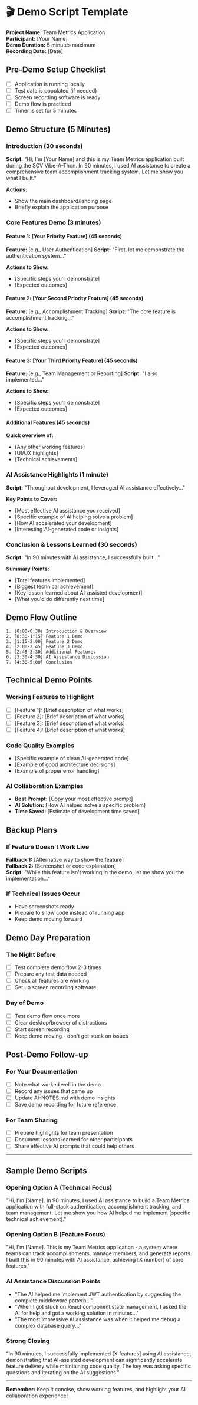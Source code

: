 # 🎬 Demo Script Template

**Project Name:** Team Metrics Application  
**Participant:** [Your Name]  
**Demo Duration:** 5 minutes maximum  
**Recording Date:** [Date]

## Pre-Demo Setup Checklist

- [ ] Application is running locally
- [ ] Test data is populated (if needed)
- [ ] Screen recording software is ready
- [ ] Demo flow is practiced
- [ ] Timer is set for 5 minutes

## Demo Structure (5 Minutes)

### Introduction (30 seconds)
**Script:**
"Hi, I'm [Your Name] and this is my Team Metrics application built during the SOV Vibe-A-Thon. In 90 minutes, I used AI assistance to create a comprehensive team accomplishment tracking system. Let me show you what I built."

**Actions:**
- Show the main dashboard/landing page
- Briefly explain the application purpose

### Core Features Demo (3 minutes)

#### Feature 1: [Your Priority Feature] (45 seconds)
**Feature:** [e.g., User Authentication]
**Script:** "First, let me demonstrate the authentication system..."

**Actions to Show:**
- [Specific steps you'll demonstrate]
- [Expected outcomes]

#### Feature 2: [Your Second Priority Feature] (45 seconds)
**Feature:** [e.g., Accomplishment Tracking]
**Script:** "The core feature is accomplishment tracking..."

**Actions to Show:**
- [Specific steps you'll demonstrate]
- [Expected outcomes]

#### Feature 3: [Your Third Priority Feature] (45 seconds)
**Feature:** [e.g., Team Management or Reporting]
**Script:** "I also implemented..."

**Actions to Show:**
- [Specific steps you'll demonstrate]
- [Expected outcomes]

#### Additional Features (45 seconds)
**Quick overview of:**
- [Any other working features]
- [UI/UX highlights]
- [Technical achievements]

### AI Assistance Highlights (1 minute)
**Script:** "Throughout development, I leveraged AI assistance effectively..."

**Key Points to Cover:**
- [Most effective AI assistance you received]
- [Specific example of AI helping solve a problem]
- [How AI accelerated your development]
- [Interesting AI-generated code or insights]

### Conclusion & Lessons Learned (30 seconds)
**Script:** "In 90 minutes with AI assistance, I successfully built..."

**Summary Points:**
- [Total features implemented]
- [Biggest technical achievement]
- [Key lesson learned about AI-assisted development]
- [What you'd do differently next time]

## Demo Flow Outline

```
1. [0:00-0:30] Introduction & Overview
2. [0:30-1:15] Feature 1 Demo
3. [1:15-2:00] Feature 2 Demo  
4. [2:00-2:45] Feature 3 Demo
5. [2:45-3:30] Additional Features
6. [3:30-4:30] AI Assistance Discussion
7. [4:30-5:00] Conclusion
```

## Technical Demo Points

### Working Features to Highlight
- [ ] [Feature 1]: [Brief description of what works]
- [ ] [Feature 2]: [Brief description of what works]
- [ ] [Feature 3]: [Brief description of what works]
- [ ] [Feature 4]: [Brief description of what works]

### Code Quality Examples
- [Specific example of clean AI-generated code]
- [Example of good architecture decisions]
- [Example of proper error handling]

### AI Collaboration Examples
- **Best Prompt:** [Copy your most effective prompt]
- **AI Solution:** [How AI helped solve a specific problem]
- **Time Saved:** [Estimate of development time saved]

## Backup Plans

### If Feature Doesn't Work Live
**Fallback 1:** [Alternative way to show the feature]  
**Fallback 2:** [Screenshot or code explanation]  
**Script:** "While this feature isn't working in the demo, let me show you the implementation..."

### If Technical Issues Occur
- Have screenshots ready
- Prepare to show code instead of running app
- Keep demo moving forward

## Demo Day Preparation

### The Night Before
- [ ] Test complete demo flow 2-3 times
- [ ] Prepare any test data needed
- [ ] Check all features are working
- [ ] Set up screen recording software

### Day of Demo
- [ ] Test demo flow once more
- [ ] Clear desktop/browser of distractions
- [ ] Start screen recording
- [ ] Keep demo moving - don't get stuck on issues

## Post-Demo Follow-up

### For Your Documentation
- [ ] Note what worked well in the demo
- [ ] Record any issues that came up
- [ ] Update AI-NOTES.md with demo insights
- [ ] Save demo recording for future reference

### For Team Sharing
- [ ] Prepare highlights for team presentation
- [ ] Document lessons learned for other participants
- [ ] Share effective AI prompts that could help others

---

## Sample Demo Scripts

### Opening Option A (Technical Focus)
"Hi, I'm [Name]. In 90 minutes, I used AI assistance to build a Team Metrics application with full-stack authentication, accomplishment tracking, and team management. Let me show you how AI helped me implement [specific technical achievement]."

### Opening Option B (Feature Focus)
"Hi, I'm [Name]. This is my Team Metrics application - a system where teams can track accomplishments, manage members, and generate reports. I built this in 90 minutes with AI assistance, achieving [X number] of core features."

### AI Assistance Discussion Points
- "The AI helped me implement JWT authentication by suggesting the complete middleware pattern..."
- "When I got stuck on React component state management, I asked the AI for help and got a working solution in minutes..."
- "The most impressive AI assistance was when it helped me debug a complex database query..."

### Strong Closing
"In 90 minutes, I successfully implemented [X features] using AI assistance, demonstrating that AI-assisted development can significantly accelerate feature delivery while maintaining code quality. The key was asking specific questions and iterating on the AI suggestions."

---

**Remember:** Keep it concise, show working features, and highlight your AI collaboration experience!
